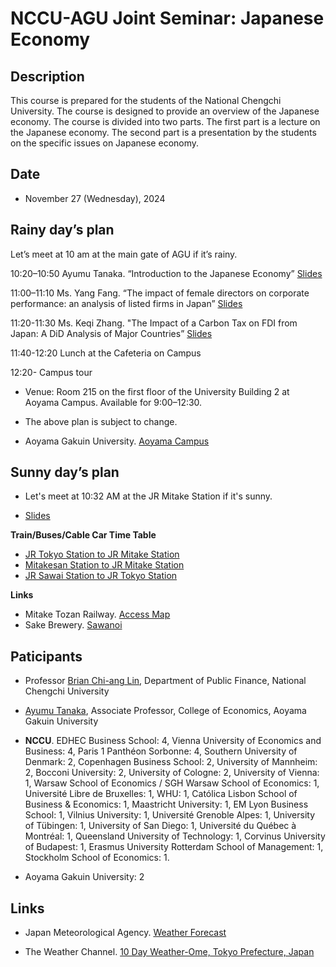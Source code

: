 # NCCU-AGU Joint Seminar: Japanese Economy

## Description

This course is prepared for the students of the National Chengchi University. The course is designed to provide an overview of the Japanese economy. The course is divided into two parts. The first part is a lecture on the Japanese economy. The second part is a presentation by the students on the specific issues on Japanese economy.

## Date

- November 27 (Wednesday), 2024

## Rainy day’s plan

Let’s meet at 10 am at the main gate of AGU if it’s rainy.

10:20–10:50
Ayumu Tanaka. “Introduction to the Japanese Economy” [Slides](Slides/Japanese_Economy_slides.pdf)

11:00–11:10
Ms. Yang Fang. “The impact of female directors on corporate performance: an analysis of listed firms in Japan” [Slides](Students_Slides/Yang-Fang.pdf)

11:20-11:30
Ms. Keqi Zhang. "The Impact of a Carbon Tax on FDI from Japan: A DiD Analysis of Major Countries” [Slides](Students_Slides/Keqi-Zhang.pdf)

11:40-12:20
Lunch at the Cafeteria on Campus

12:20-
Campus tour

- Venue: Room 215 on the first floor of the University Building 2 at Aoyama Campus. Available for 9:00–12:30.
- The above plan is subject to change.

- Aoyama Gakuin University. [Aoyama Campus](https://www.aoyama.ac.jp/en/outline/aoyama_campus/)


## Sunny day’s plan

- Let's meet at 10:32 AM at the JR Mitake Station if it's sunny.

- [Slides](Mt_Mitake/Mt_Mitake_v2.pdf)

**Train/Buses/Cable Car Time Table**
- [JR Tokyo Station to JR Mitake Station](Mt_Mitake/10-32AM-Mitake-Station.pdf)
- [Mitakesan Station to JR Mitake Station](Mt_Mitake/02-10PM-Mitakesan-Station.pdf)
- [JR Sawai Station to JR Tokyo Station](Mt_Mitake/05-16PM-Sawai-Station.pdf)

**Links**
- Mitake Tozan Railway. [Access Map](https://www.mitaketozan.co.jp/accessmap.html)
- Sake Brewery. [Sawanoi](https://www.sawanoi-sake.com/)

## Paticipants

- Professor [Brian Chi-ang Lin](https://pf.nccu.edu.tw/PageStaffing/Detail?fid=5063&id=1403), Department of Public Finance, National Chengchi University
- [Ayumu Tanaka](https://ayumu-tanaka.github.io/), Associate Professor, College of Economics, Aoyama Gakuin University

- **NCCU**. EDHEC Business School: 4, Vienna University of Economics and Business: 4, Paris 1 Panthéon Sorbonne: 4, Southern University of Denmark: 2, Copenhagen Business School: 2, University of Mannheim: 2, Bocconi University: 2, University of Cologne: 2, University of Vienna: 1, Warsaw School of Economics / SGH Warsaw School of Economics: 1, Université Libre de Bruxelles: 1, WHU: 1, Católica Lisbon School of Business & Economics: 1, Maastricht University: 1, EM Lyon Business School: 1, Vilnius University: 1, Université Grenoble Alpes: 1, University of Tübingen: 1, University of San Diego: 1, Université du Québec à Montréal: 1, Queensland University of Technology: 1, Corvinus University of Budapest: 1, Erasmus University Rotterdam School of Management: 1, Stockholm School of Economics: 1.
- Aoyama Gakuin University: 2



## Links

- Japan Meteorological Agency. [Weather Forecast](https://www.data.jma.go.jp/multi/yoho/yoho_detail.html?code=130010&lang=en)

- The Weather Channel. [10 Day Weather-Ome, Tokyo Prefecture, Japan](https://weather.com/weather/tenday/l/Ome+Tokyo+Prefecture+Japan?canonicalCityId=66b483fd485f101705ee8fc19250925c3f919aa1be723c6c184668fecffc2c05)



